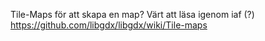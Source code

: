 Tile-Maps för att skapa en map? Värt att läsa igenom iaf (?)
https://github.com/libgdx/libgdx/wiki/Tile-maps

